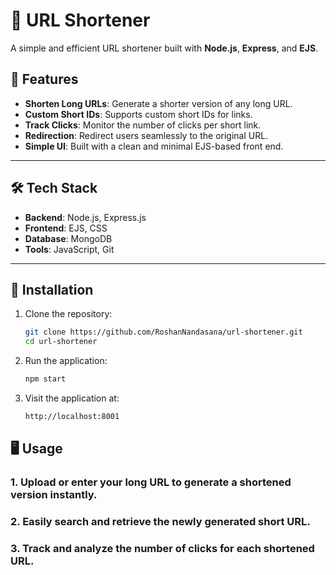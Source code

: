 # 🚀 URL Shortener  
A simple and efficient URL shortener built with **Node.js**, **Express**, and **EJS**.


## 📌 Features  
- **Shorten Long URLs**: Generate a shorter version of any long URL.  
- **Custom Short IDs**: Supports custom short IDs for links.  
- **Track Clicks**: Monitor the number of clicks per short link.  
- **Redirection**: Redirect users seamlessly to the original URL.  
- **Simple UI**: Built with a clean and minimal EJS-based front end.  

---

## 🛠️ Tech Stack  
- **Backend**: Node.js, Express.js  
- **Frontend**: EJS, CSS  
- **Database**: MongoDB   
- **Tools**: JavaScript, Git  

---

## 🚀 Installation  

1. Clone the repository:  
   ```bash
   git clone https://github.com/RoshanNandasana/url-shortener.git
   cd url-shortener

2. Run the application:
   ```bash
   npm start

3. Visit the application at:
   ```bash
   http://localhost:8001


 ## 🖥️ Usage  

### 1. Upload or enter your long URL to generate a shortened version instantly.
### 2. Easily search and retrieve the newly generated short URL.
### 3. Track and analyze the number of clicks for each shortened URL.







